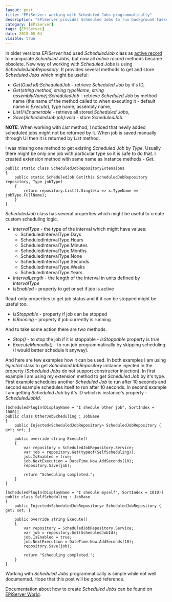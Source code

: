 ```yaml
---
layout: post
title: "EPiServer: working with Scheduled Jobs programmatically"
description: "EPiServer provides Scheduled Jobs to run background tasks on schedule. By default those have simple scheduling available, but sometimes you might need more advanced scheduling techniques. EPiServer provides API for that."
category: [EPiServer]
tags: [EPiServer]
date: 2015-05-04
visible: true
---
```


In older versions _EPiServer_ had used _ScheduledJob_ class as [active record](http://en.wikipedia.org/wiki/Active_record_pattern) to manipulate _Scheduled Jobs_, but now all _active record_ methods became obsolete. New way of working with _Scheduled Jobs_ is using _ScheduledJobRepository_. It provides several methods to get and store _Scheduled Jobs_ which might be useful:

* _Get(Guid id):ScheduledJob_ - retrieve _Scheduled Job_ by it's ID,
* _Get(string method, string typeName, string assemblyName):ScheduledJob_ - retrieve _Scheduled Job_ by method name (the name of the method called to when executing it - default name is _Execute_), type name, assembly name,
* _List():IEnumerable<ScheduledJob>_ - retrieve all stored _Scheduled Jobs_,
* _Save(ScheduledJob job):void_ - store _ScheduledJob_.

**NOTE**: When working with _List_ method, I noticed that newly added scheduled jobs might not be returned by it. When job is saved manually through UI then it is returned by _List_ method.

I was missing one method to get existing _Scheduled Job_ by _Type_. Usually there might be only one job with particular type so it is safe to do that. I created extension method with same name as instance methods - _Get_.

    public static class ScheduledJobRepositoryExtensions
    {
        public static ScheduledJob Get(this ScheduledJobRepository repository, Type jobType)
        {
            return repository.List().Single(x => x.TypeName == jobType.FullName);
        }
    }

_ScheduledJob_ class has several properties which might be useful to create custom scheduling logic.
* _IntervalType_ - the type of the interval which might have values:
    - ScheduledIntervalType.Days
    - ScheduledIntervalType.Hours
    - ScheduledIntervalType.Minutes
    - ScheduledIntervalType.Months
    - ScheduledIntervalType.None
    - ScheduledIntervalType.Seconds
    - ScheduledIntervalType.Weeks
    - ScheduledIntervalType.Years
* _IntervalLength_ - the length of the interval in units defined by _IntervalType_
* _IsEnabled_ - property to get or set if job is active

Read-only properties to get job status and if it can be stopped might be useful too.
* _IsStoppable_ - property if job can be stopped
* _IsRunning_ - property if job currently is running

And to take some action there are two methods.
* _Stop()_ - to stop the job if it is stoppable - _IsStoppable_ property is _true_
* _ExecuteManually()_ - to run job programmatically by skipping scheduling (I would better schedule it anyway).

And here are few examples how it can be used. In both examples I am using _Injected_ class to get _ScheduledJobRepository_ instance injected in the property (_Scheduled Jobs_ do not support constructor injection). In first example I am using my extension method to get _Scheduled Job_ by it's type. First example schedules another _Scheduled Job_ to run after 10 seconds and second example schedules itself to run after 10 seconds. In second example I am getting _Scheduled Job_ by it's ID which is instance's property - _ScheduledJobId_.

    [ScheduledPlugIn(DisplayName = "I shedule other job", SortIndex = 1000)]
    public class OtherJobScheduling : JobBase
    {
        public Injected<ScheduledJobRepository> ScheduledJobRepository { get; set; }

        public override string Execute()
        {
            var repository = ScheduledJobRepository.Service;
            var job = repository.Get(typeof(SelfScheduling));
            job.IsEnabled = true;
            job.NextExecution = DateTime.Now.AddSeconds(10);
            repository.Save(job);

            return "Scheduling completed.";
        }
    }

    [ScheduledPlugIn(DisplayName = "I shedule myself", SortIndex = 1010)]
    public class SelfScheduling : JobBase
    {
        public Injected<ScheduledJobRepository> ScheduledJobRepository { get; set; }

        public override string Execute()
        {
            var repository = ScheduledJobRepository.Service;
            var job = repository.Get(ScheduledJobId);
            job.IsEnabled = true;
            job.NextExecution = DateTime.Now.AddSeconds(10);
            repository.Save(job);

            return "Scheduling completed.";
        }
    }

Working with _Scheduled Jobs_ programmatically is simple while not well documented. Hope that this post will be good reference.

Documentation about how to create _Scheduled Jobs_ can be found on [EPiServer World](http://world.episerver.com/documentation/Items/Developers-Guide/EPiServer-CMS/8/Scheduled-jobs/Scheduled-jobs/).
